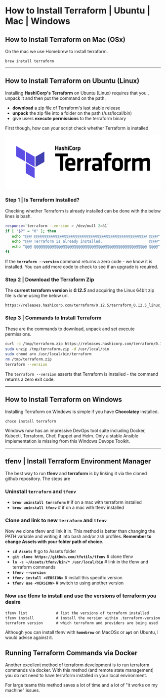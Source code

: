 # How to Install Terraform | Ubuntu | Mac | Windows


## How to Install Terraform on Mac (OSx)

On the mac we use Homebrew to install terraform.

```
brew install terraform
```


---



## How to Install Terraform on Ubuntu (Linux)

Installing **HashiCorp's Terraform** on Ubuntu (Linux) requires that you , unpack it and then put the command on the path.

+ **download** a zip file of Terraform's last stable release
+ **unpack** the zip file into a folder on the path (/usr/local/bin)
+ give users **execute permissions** to the terraform binary

First though, how can your script check whether Terraform is installed.

![terraform logo](/media/terraform-logo-rectangle.png "HashiCorp Terraform Logo")

### Step 1 | Is Terraform Installed?

Checking whether Terraform is already installed can be done with the below lines is bash.

``` bash
response=`terraform --version > /dev/null 2>&1`
if [ "$?" = "0" ]; then
   echo "@@@ @@@@@@@@@@@@@@@@@@@@@@@@@@@@@@@@@@@@@@@@@@@@@@@@@@@ @@@@"
   echo "@@@ Terraform is already installed.                     @@@@"
   echo "@@@ @@@@@@@@@@@@@@@@@@@@@@@@@@@@@@@@@@@@@@@@@@@@@@@@@@@ @@@@"
fi
```

If the **<code>terraform --version</code>** command returns a zero code - we know it is installed. You can add more code to check to see if an upgrade is required.

### Step 2 | Download the Terraform Zip

The **current terraform version** is ***0.12.5*** and acquiring the Linux 64bit zip file is done using the below url.

```
https://releases.hashicorp.com/terraform/0.12.5/terraform_0.12.5_linux_amd64.zip
```

### Step 3 | Commands to Install Terraform

These are the commands to download, unpack and set execute permissions.

``` bash
curl -o /tmp/terraform.zip https://releases.hashicorp.com/terraform/0.12.5/terraform_0.12.5_linux_amd64.zip
sudo unzip /tmp/terraform.zip -d /usr/local/bin
sudo chmod a+x /usr/local/bin/terraform
rm /tmp/terraform.zip
terraform --version
```

The `terraform --version` asserts that Terraform is installed - the command returns a zero exit code.


---



## How to Install Terraform on Windows

Installing Terraform on Windows is simple if you have **Chocolatey** installed.

```
choco install terraform
```

Windows now has an impressive DevOps tool suite including Docker, Kubectl, Terraform, Chef, Puppet and Helm. Only a stable Ansible implementation is missing from this Windows Devops Toolkit.



---



## tfenv | Install Terraform Environment Manager

The best way to run **tfenv** and **terraform** is by linking it via the cloned github repository. The steps are

### Uninstall `terraform` and `tfenv`

- **`brew uninstall terraform`**  # if on a mac with terraform installed
- **`brew uninstall tfenv`**      # if on a mac with tfenv installed

### Clone and link to new `terraform` and `tfenv`

Now we clone tfenv and link it in. This method is better than changing the PATH variable and writing it into bash and/or zsh profiles. **Remember to change Assets with your folder path of choice.**

- **`cd Assets`**                                     # go to Assets folder
- **`git clone https://github.com/tfutils/tfenv`**    # clone tfenv
- **`ln -s ~/Assets/tfenv/bin/* /usr/local/bin`**     # link in the tfenv and terraform commands
- **`tfenv --version`**
- **`tfenv install <VERSION>`**                       # install this specific version
- **`tfenv use <VERSION>`**                           # switch to using another version

### Now use tfenv to install and use the versions of terraform you desire

```
tfenv list             # list the versions of terraform installed
tfenv install          # install the version within .terraform-version
terraform version      # which terraform and previders are being used
```

Although you can install tfenv with **`homebrew`** on MacOSx or **`apt`** on Ubuntu, I would advise against it.


## Running Terraform Commands via Docker

Another excellent method of terraform development is to run terraform commands via docker. With this method (and remote state management) you do not need to have terraform installed in your local environment.

For large teams this method saves a lot of time and a lot of "it works on my machine" issues.
